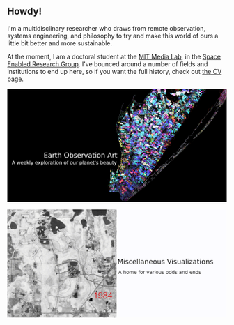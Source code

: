 ## Howdy!

I'm a multidisclinary researcher who draws from remote observation, systems engineering, and philosophy to try and make this world of ours a little bit better and more sustainable.

At the moment, I am a doctoral student at the [MIT Media Lab](https://www.media.mit.edu/), in the [Space Enabled Research Group](https://www.media.mit.edu/groups/space-enabled/overview/). I've bounced around a number of fields and institutions to end up here, so if you want the full history, check out [the CV page](/docs/assets/resume.pdf).

[<img style="float: center;" width=800 src="/docs/assets/banner_eo_art.png">](eo_art.md)

[<img style="float: center;" width=800 src="/docs/assets/banner_misc_vis.png">](misc_vis.md)
